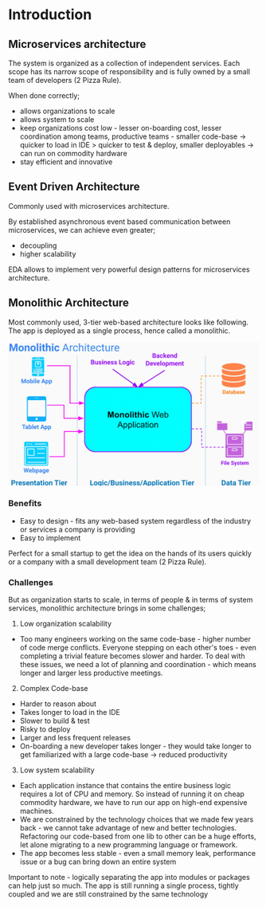 # Introduction
## Microservices architecture
The system is organized as a collection of independent services. Each scope has its narrow scope of responsibility and is fully owned by a small team of developers (2 Pizza Rule).

When done correctly;
- allows organizations to scale
- allows system to scale
- keep organizations cost low - lesser on-boarding cost, lesser coordination among teams, productive teams - smaller code-base -> quicker to load in IDE > quicker to test & deploy, smaller deployables -> can run on commodity hardware
- stay efficient and innovative

## Event Driven Architecture
Commonly used with microservices architecture.

By established asynchronous event based communication between microservices,  we can achieve even greater;
- decoupling
- higher scalability

EDA allows to implement very powerful design patterns for microservices architecture.

## Monolithic Architecture
Most commonly used, 3-tier web-based architecture looks like following. The app is deployed as a single process, hence called a monolithic.

![monolithic app!](images/monolith.png)

### Benefits
- Easy to design - fits any web-based system regardless of the industry or services a company is providing
- Easy to implement 

Perfect for a small startup to get the idea on the hands of its users quickly or a company with a small development team (2 Pizza Rule).

### Challenges
But as organization starts to scale, in terms of people & in terms of system services, monolithic architecture brings in some challenges;
1. Low organization scalability
- Too many engineers working on the same code-base - higher number of code merge conflicts. Everyone stepping on each other's toes - even completing a trivial feature becomes slower and harder. To deal with these issues, we need a lot of planning and coordination - which means longer and larger less productive meetings.
2. Complex Code-base
- Harder to reason about
- Takes longer to load in the IDE
- Slower to build & test
- Risky to deploy
- Larger and less frequent releases
- On-boarding a new developer takes longer - they would take longer to get familiarized with a large code-base -> reduced productivity
3. Low system scalability
- Each application instance that contains the entire business logic requires a lot of CPU and memory. So instead of running it on cheap commodity hardware, we have to run our app on high-end expensive machines.
- We are constrained by the technology choices that we made few years back - we cannot take advantage of new and better technologies. Refactoring our code-based from one lib to other can be a huge efforts, let alone migrating to a new programming language or framework.
- The app becomes less stable - even a small memory leak, performance issue or a bug can bring down an entire system

Important to note - logically separating the app into modules or packages can help just so much. The app is still running a single process, tightly coupled and we are still constrained by the same technology







